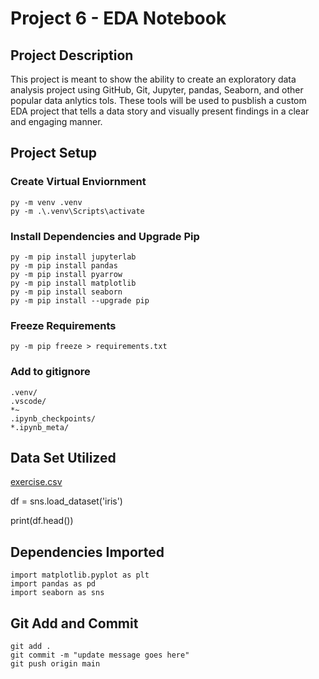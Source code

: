 # Project 6 - EDA Notebook

## Project Description
This project is meant to show the ability to create an exploratory data analysis project using GitHub, Git, Jupyter, pandas, Seaborn, and other popular data anlytics tols. These tools will be used to pusblish a custom EDA project that tells a data story and visually present findings in a clear and engaging manner.

## Project Setup
### Create Virtual Enviornment
``` shell
py -m venv .venv
py -m .\.venv\Scripts\activate
```

### Install Dependencies and Upgrade Pip
``` shell
py -m pip install jupyterlab
py -m pip install pandas
py -m pip install pyarrow
py -m pip install matplotlib
py -m pip install seaborn
py -m pip install --upgrade pip
```

### Freeze Requirements
``` shell
py -m pip freeze > requirements.txt
```

### Add to gitignore
``` shell
.venv/
.vscode/
*~
.ipynb_checkpoints/
*.ipynb_meta/
```

## Data Set Utilized
[exercise.csv](https://github.com/mwaskom/seaborn-data/blob/master/exercise.csv)

df = sns.load_dataset('iris')

print(df.head())

## Dependencies Imported
``` shell
import matplotlib.pyplot as plt
import pandas as pd
import seaborn as sns
```

## Git Add and Commit
``` shell
git add .
git commit -m "update message goes here"
git push origin main
```